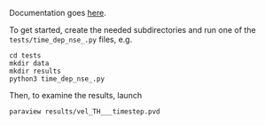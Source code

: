 Documentation goes [here](http://dolfin-navier-scipy.readthedocs.org/en/latest/index.html).

To get started, create the needed subdirectories and run one of the `tests/time_dep_nse_.py` files, e.g.

```
cd tests
mkdir data
mkdir results
python3 time_dep_nse_.py
```

Then, to examine the results, launch
```
paraview results/vel_TH___timestep.pvd
```
